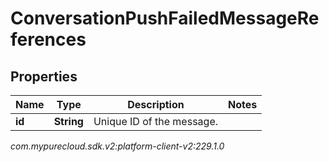 # ConversationPushFailedMessageReferences


## Properties

| Name | Type | Description | Notes |
| ------------ | ------------- | ------------- | ------------- |
| **id** | **String** | Unique ID of the message. |  |




_com.mypurecloud.sdk.v2:platform-client-v2:229.1.0_
